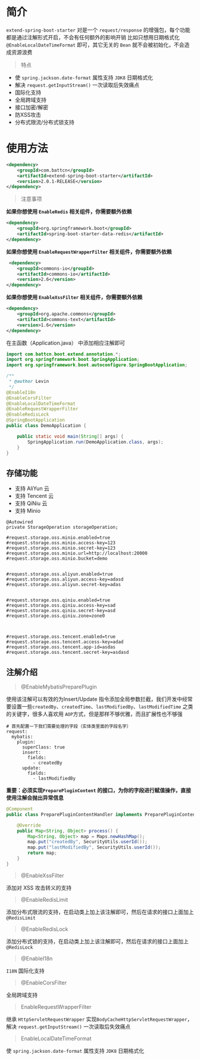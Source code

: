 # 简介

`extend-spring-boot-starter` 对是一个 `request/response` 的增强包，每个功能都是通过注解形式开启，不会有任何额外的影响开销
比如只想用日期格式化 `@EnableLocalDateTimeFormat` 即可，其它无关的 `Bean` 就不会被初始化，不会造成资源浪费 


> 特点

- 使 `spring.jackson.date-format` 属性支持 `JDK8` 日期格式化
- 解决 `request.getInputStream()` 一次读取后失效痛点  
- 国际化支持
- 全局跨域支持
- 接口加密/解密
- 防XSS攻击
- 分布式限流/分布式锁支持

# 使用方法

``` xml
<dependency>
    <groupId>com.battcn</groupId>
    <artifactId>extend-spring-boot-starter</artifactId>
    <version>2.0.1-RELEASE</version>
</dependency>
```

> 注意事项

**如果你想使用 `EnableRedis` 相关组件，你需要额外依赖**

``` xml
<dependency>
    <groupId>org.springframework.boot</groupId>
    <artifactId>spring-boot-starter-data-redis</artifactId>
</dependency>
```

**如果你想使用 `EnableRequestWrapperFilter` 相关组件，你需要额外依赖**

``` xml
 <dependency>
    <groupId>commons-io</groupId>
    <artifactId>commons-io</artifactId>
    <version>2.6</version>
</dependency>
```

**如果你想使用 `EnableXssFilter` 相关组件，你需要额外依赖**

``` xml
<dependency>
    <groupId>org.apache.commons</groupId>
    <artifactId>commons-text</artifactId>
    <version>1.6</version>
</dependency>
```



在主函数（Application.java） 中添加相应注解即可

``` java
import com.battcn.boot.extend.annotation.*;
import org.springframework.boot.SpringApplication;
import org.springframework.boot.autoconfigure.SpringBootApplication;

/**
 * @author Levin
 */
@EnableI18n
@EnableCorsFilter
@EnableLocalDateTimeFormat
@EnableRequestWrapperFilter
@EnableRedisLock
@SpringBootApplication
public class DemoApplication {

    public static void main(String[] args) {
        SpringApplication.run(DemoApplication.class, args);
    }
}

```


## 存储功能

- 支持 AliYun 云
- 支持 Tencent 云
- 支持 QiNiu 云
- 支持 Minio 

``` 
@Autowired
private StorageOperation storageOperation;

#request.storage.oss.minio.enabled=true
#request.storage.oss.minio.access-key=123
#request.storage.oss.minio.secret-key=123
#request.storage.oss.minio.url=http://localhost:20000
#request.storage.oss.minio.bucket=demo


#request.storage.oss.aliyun.enabled=true
#request.storage.oss.aliyun.access-key=adasd
#request.storage.oss.aliyun.secret-key=adas


#request.storage.oss.qiniu.enabled=true
#request.storage.oss.qiniu.access-key=sad
#request.storage.oss.qiniu.secret-key=asd
#request.storage.oss.qiniu.zone=zone0



#request.storage.oss.tencent.enabled=true
#request.storage.oss.tencent.access-key=adad
#request.storage.oss.tencent.app-id=asdas
#request.storage.oss.tencent.secret-key=asdasd
```


## 注解介绍

> @EnableMybatisPreparePlugin

使用该注解可以有效的为Insert/Update 指令添加全局参数拦截，我们开发中经常要设置一些`createdBy`、`createdTime`、`lastModifiedBy`、`lastModifiedTime` 之类的关键字，很多人喜欢用 `AOP`方式，但是那样不够优雅，而且扩展性也不够强
``` properties
# 首先配置一下我们需要处理的字段（实体类里面的字段名字）
request:
  mybatis:
    plugin:
      superClass: true
      insert:
        fields:
          - createdBy
      update:
        fields:
          - lastModifiedBy            
```

**重要：必须实现`PreparePluginContent` 的接口，为你的字段进行赋值操作，直接使用注解会抛出异常信息**

``` java
@Component
public class PreparePluginContentHandler implements PreparePluginContent {

    @Override
    public Map<String, Object> process() {
        Map<String, Object> map = Maps.newHashMap();
        map.put("createdBy", SecurityUtils.userId());
        map.put("lastModifiedBy", SecurityUtils.userId());
        return map;
    }
}  
```

> @EnableXssFilter

添加对 XSS 攻击转义的支持

> @EnableRedisLimit

添加分布式限流的支持，在启动类上加上该注解即可，然后在请求的接口上面加上`@RedisLimit`

> @EnableRedisLock

添加分布式锁的支持，在启动类上加上该注解即可，然后在请求的接口上面加上`@RedisLock`

> @EnableI18n

`I18N` 国际化支持
 
> @EnableCorsFilter

全局跨域支持

> EnableRequestWrapperFilter

继承 `HttpServletRequestWrapper` 实现`BodyCacheHttpServletRequestWrapper`，解决 `request.getInputStream()` 一次读取后失效痛点

> EnableLocalDateTimeFormat

使 `spring.jackson.date-format` 属性支持 `JDK8` 日期格式化